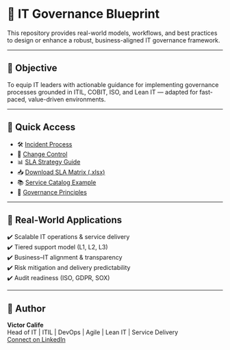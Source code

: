 # 📘 IT Governance Blueprint

This repository provides real-world models, workflows, and best practices to design or enhance a robust, business-aligned IT governance framework.

---

## 🎯 Objective

To equip IT leaders with actionable guidance for implementing governance processes grounded in ITIL, COBIT, ISO, and Lean IT — adapted for fast-paced, value-driven environments.

---

## 📂 Quick Access

- 🛠 [Incident Process](./incident-process.md)  
- 🔁 [Change Control](./change-control.md)  
- 📊 [SLA Strategy Guide](./sla-guide.md)  
- 📥 [Download SLA Matrix (.xlsx)](./sla-matrix.xlsx)  
- 📚 [Service Catalog Example](./service-catalog-example.md)  
- 🧭 [Governance Principles](./governance-principles.md)

---

## 🚀 Real-World Applications

✔️ Scalable IT operations & service delivery  
✔️ Tiered support model (L1, L2, L3)  
✔️ Business–IT alignment & transparency  
✔️ Risk mitigation and delivery predictability  
✔️ Audit readiness (ISO, GDPR, SOX)

---

## 👤 Author

**Victor Calife**  
Head of IT | ITIL | DevOps | Agile | Lean IT | Service Delivery  
[Connect on LinkedIn](https://www.linkedin.com/in/victorcalife)
